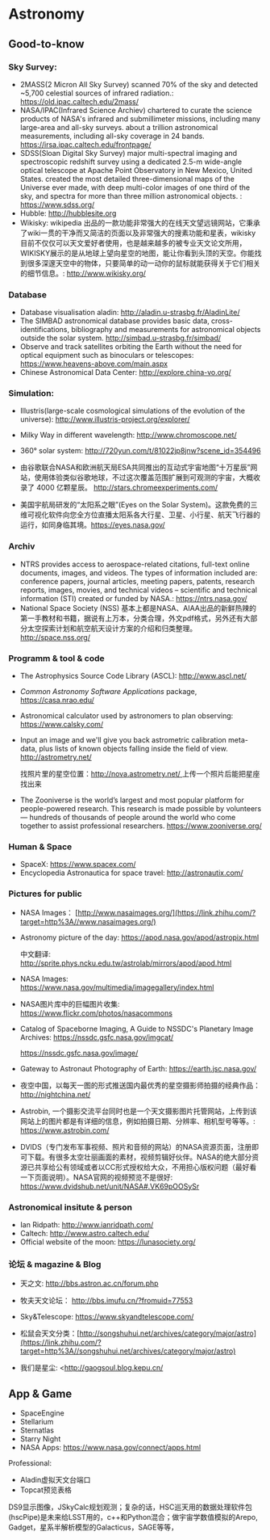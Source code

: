 # Astronomy
## Good-to-know

### Sky Survey: 

- 2MASS(2 Micron All Sky Survey) scanned 70% of the sky and detected ~5,700 celestial sources of infrared radiation.: <https://old.ipac.caltech.edu/2mass/>
- NASA/IPAC(Infrared Science Archiev) chartered to curate the science products of NASA's infrared and  submillimeter missions, including many large-area and all-sky surveys.  about a trillion astronomical measurements, including all-sky coverage in  24 bands. <https://irsa.ipac.caltech.edu/frontpage/>
- SDSS(Sloan Digital Sky Survey) major multi-spectral imaging and spectroscopic redshift survey using a dedicated 2.5-m wide-angle optical telescope at Apache Point Observatory in New Mexico, United States. created the most detailed  three-dimensional maps of the Universe ever made, with deep multi-color images of one third of the sky, and spectra for more than three million astronomical objects. : <https://www.sdss.org/>
- Hubble: <http://hubblesite.org>
- Wikisky: wikipedia 出品的一款功能非常强大的在线天文望远镜网站，它秉承了wiki一贯的干净而又简洁的页面以及非常强大的搜素功能和星表，wikisky目前不仅仅可以天文爱好者使用，也是越来越多的被专业天文论文所用，WIKISKY展示的是从地球上望向星空的地图，能让你看到头顶的天空。你能找到很多深邃天空中的物体，只要简单的动一动你的鼠标就能获得关于它们相关的细节信息。:      <http://www.wikisky.org/>

### Database

- Database visualisation aladin: <http://aladin.u-strasbg.fr/AladinLite/>
- The SIMBAD astronomical database provides basic data, cross-identifications, bibliography and measurements for astronomical objects outside the solar system. <http://simbad.u-strasbg.fr/simbad/>
- Observe and track satellites orbiting the Earth without the need for optical equipment such as      binoculars or telescopes: <https://www.heavens-above.com/main.aspx>
- Chinese Astronomical Data Center: <http://explore.china-vo.org/>

### Simulation:

- Illustris(large-scale cosmological simulations of the evolution of the universe): <http://www.illustris-project.org/explorer/>
- Milky Way in different wavelength: <http://www.chromoscope.net/>
- 360° solar system: <http://720yun.com/t/81022jp8jnw?scene_id=354496>
- 由谷歌联合NASA和欧洲航天局ESA共同推出的互动式宇宙地图“十万星辰”网站，使用体验类似谷歌地球，不过这次覆盖范围扩展到可观测的宇宙，大概收录了      4000 亿颗星辰。 <http://stars.chromeexperiments.com/>

- 美国宇航局研发的“太阳系之眼”(Eyes on the Solar System)。这款免费的三维可视化软件向您全方位直播太阳系各大行星、卫星、小行星、航天飞行器的运行，如同身临其境。https://eyes.nasa.gov/

### Archiv

- NTRS provides access to aerospace-related citations, full-text online documents, images, and videos. The types of information included are: conference papers, journal articles, meeting papers, patents, research reports, images, movies, and technical videos – scientific and      technical information (STI) created or funded by NASA.: <https://ntrs.nasa.gov/>
- National Space Society (NSS)  基本上都是NASA、AIAA出品的新鲜热辣的第一手教材和书籍，据说有上万本，分类合理，外文pdf格式，另外还有大部分太空探索计划和航空航天设计方案的介绍和归类整理。      <http://space.nss.org/>

 ### Programm & tool & code 

- The Astrophysics Source Code Library (ASCL): <http://www.ascl.net/>

- *Common Astronomy Software Applications* package,      <https://casa.nrao.edu/>
- Astronomical calculator used by astronomers to plan observing: <https://www.calsky.com/>

- Input an image and we'll give you back astrometric calibration meta-data, plus lists of known objects falling inside the field of view. <http://astrometry.net/>

  找照片里的星空位置：[http://nova.astrometry.net/ ](https://link.zhihu.com/?target=http%3A//nova.astrometry.net/)上传一个照片后能把星座找出来

- The Zooniverse is the world’s largest and most popular platform for people-powered research.      This research is made possible by volunteers — hundreds of thousands of people around the world who come together to assist professional researchers. <https://www.zooniverse.org/>

 ### Human & Space

- SpaceX: <https://www.spacex.com/>
- Encyclopedia Astronautica for space travel: <http://astronautix.com/>

 ### Pictures for public

- NASA Images： [http://www.nasaimages.org/](https://link.zhihu.com/?target=http%3A//www.nasaimages.org/)

- Astronomy picture of the day:      <https://apod.nasa.gov/apod/astropix.html>

  中文翻译: <http://sprite.phys.ncku.edu.tw/astrolab/mirrors/apod/apod.html>

- NASA Images: <https://www.nasa.gov/multimedia/imagegallery/index.html>

- NASA图片库中的巨幅图片收集: <https://www.flickr.com/photos/nasacommons>

- Catalog of Spaceborne Imaging, A Guide to NSSDC's Planetary      Image Archives: <https://nssdc.gsfc.nasa.gov/imgcat/>

  <https://nssdc.gsfc.nasa.gov/image/>

- Gateway to Astronaut Photography of Earth: <https://earth.jsc.nasa.gov/>

- 夜空中国，以每天一图的形式推送国内最优秀的星空摄影师拍摄的经典作品： <http://nightchina.net/>
- Astrobin,  一个摄影交流平台同时也是一个天文摄影图片托管网站，上传到该网站上的图片都是有详细的信息，例如拍摄日期、分辨率、相机型号等等。: <https://www.astrobin.com/>
- DVIDS（专门发布军事视频、照片和音频的网站）的NASA资源页面，注册即可下载。有很多太空壮丽画面的素材，视频剪辑好伙伴。NASA的绝大部分资源已共享给公有领域或者以CC形式授权给大众，不用担心版权问题（最好看一下页面说明）。NASA官网的视频预览不是很好:      <https://www.dvidshub.net/unit/NASA#.VK69pOOSySr>

### Astronomical insitute & person

- Ian Ridpath: <http://www.ianridpath.com/>
- Caltech: <http://www.astro.caltech.edu/>
- Official website of the moon:      <https://lunasociety.org/>

### 论坛 & magazine & Blog

- 天之文: <http://bbs.astron.ac.cn/forum.php>

- 牧夫天文论坛： <http://bbs.imufu.cn/?fromuid=77553>
- Sky&Telescope:      <https://www.skyandtelescope.com/>
- 松鼠会天文分类：[http://songshuhui.net/archives/category/major/astro](https://link.zhihu.com/?target=http%3A//songshuhui.net/archives/category/major/astro)

- 我们是星尘: <http://gaogsoul.blog.kepu.cn/



## App & Game

- SpaceEngine
- Stellarium
- Sternatlas
- Starry Night
- NASA Apps: <https://www.nasa.gov/connect/apps.html>

 Professional:

- Aladin虚拟天文台端口
- Topcat预览表格

 DS9显示图像，JSkyCalc规划观测；复杂的话，HSC巡天用的数据处理软件包(hscPipe)是未来给LSST用的，c++和Python混合；做宇宙学数值模拟的Arepo, Gadget，星系半解析模型的Galacticus，SAGE等等，